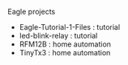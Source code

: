 Eagle projects
- Eagle-Tutorial-1-Files  : tutorial
- led-blink-relay : tutorial
- RFM12B : home automation
- TinyTx3 : home automation

